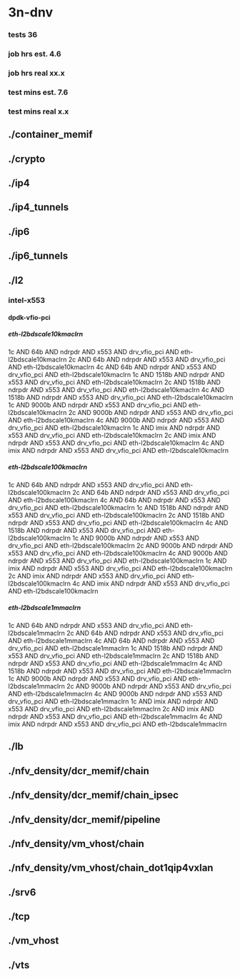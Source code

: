 # 3n-dnv
### tests 36
### job hrs est. 4.6
### job hrs real xx.x
### test mins est. 7.6
### test mins real x.x
## ./container_memif
## ./crypto
## ./ip4
## ./ip4_tunnels
## ./ip6
## ./ip6_tunnels
## ./l2
### intel-x553
#### dpdk-vfio-pci
##### eth-l2bdscale10kmaclrn
1c AND 64b AND ndrpdr AND x553 AND drv_vfio_pci AND eth-l2bdscale10kmaclrn
2c AND 64b AND ndrpdr AND x553 AND drv_vfio_pci AND eth-l2bdscale10kmaclrn
4c AND 64b AND ndrpdr AND x553 AND drv_vfio_pci AND eth-l2bdscale10kmaclrn
1c AND 1518b AND ndrpdr AND x553 AND drv_vfio_pci AND eth-l2bdscale10kmaclrn
2c AND 1518b AND ndrpdr AND x553 AND drv_vfio_pci AND eth-l2bdscale10kmaclrn
4c AND 1518b AND ndrpdr AND x553 AND drv_vfio_pci AND eth-l2bdscale10kmaclrn
1c AND 9000b AND ndrpdr AND x553 AND drv_vfio_pci AND eth-l2bdscale10kmaclrn
2c AND 9000b AND ndrpdr AND x553 AND drv_vfio_pci AND eth-l2bdscale10kmaclrn
4c AND 9000b AND ndrpdr AND x553 AND drv_vfio_pci AND eth-l2bdscale10kmaclrn
1c AND imix AND ndrpdr AND x553 AND drv_vfio_pci AND eth-l2bdscale10kmaclrn
2c AND imix AND ndrpdr AND x553 AND drv_vfio_pci AND eth-l2bdscale10kmaclrn
4c AND imix AND ndrpdr AND x553 AND drv_vfio_pci AND eth-l2bdscale10kmaclrn
##### eth-l2bdscale100kmaclrn
1c AND 64b AND ndrpdr AND x553 AND drv_vfio_pci AND eth-l2bdscale100kmaclrn
2c AND 64b AND ndrpdr AND x553 AND drv_vfio_pci AND eth-l2bdscale100kmaclrn
4c AND 64b AND ndrpdr AND x553 AND drv_vfio_pci AND eth-l2bdscale100kmaclrn
1c AND 1518b AND ndrpdr AND x553 AND drv_vfio_pci AND eth-l2bdscale100kmaclrn
2c AND 1518b AND ndrpdr AND x553 AND drv_vfio_pci AND eth-l2bdscale100kmaclrn
4c AND 1518b AND ndrpdr AND x553 AND drv_vfio_pci AND eth-l2bdscale100kmaclrn
1c AND 9000b AND ndrpdr AND x553 AND drv_vfio_pci AND eth-l2bdscale100kmaclrn
2c AND 9000b AND ndrpdr AND x553 AND drv_vfio_pci AND eth-l2bdscale100kmaclrn
4c AND 9000b AND ndrpdr AND x553 AND drv_vfio_pci AND eth-l2bdscale100kmaclrn
1c AND imix AND ndrpdr AND x553 AND drv_vfio_pci AND eth-l2bdscale100kmaclrn
2c AND imix AND ndrpdr AND x553 AND drv_vfio_pci AND eth-l2bdscale100kmaclrn
4c AND imix AND ndrpdr AND x553 AND drv_vfio_pci AND eth-l2bdscale100kmaclrn
##### eth-l2bdscale1mmaclrn
1c AND 64b AND ndrpdr AND x553 AND drv_vfio_pci AND eth-l2bdscale1mmaclrn
2c AND 64b AND ndrpdr AND x553 AND drv_vfio_pci AND eth-l2bdscale1mmaclrn
4c AND 64b AND ndrpdr AND x553 AND drv_vfio_pci AND eth-l2bdscale1mmaclrn
1c AND 1518b AND ndrpdr AND x553 AND drv_vfio_pci AND eth-l2bdscale1mmaclrn
2c AND 1518b AND ndrpdr AND x553 AND drv_vfio_pci AND eth-l2bdscale1mmaclrn
4c AND 1518b AND ndrpdr AND x553 AND drv_vfio_pci AND eth-l2bdscale1mmaclrn
1c AND 9000b AND ndrpdr AND x553 AND drv_vfio_pci AND eth-l2bdscale1mmaclrn
2c AND 9000b AND ndrpdr AND x553 AND drv_vfio_pci AND eth-l2bdscale1mmaclrn
4c AND 9000b AND ndrpdr AND x553 AND drv_vfio_pci AND eth-l2bdscale1mmaclrn
1c AND imix AND ndrpdr AND x553 AND drv_vfio_pci AND eth-l2bdscale1mmaclrn
2c AND imix AND ndrpdr AND x553 AND drv_vfio_pci AND eth-l2bdscale1mmaclrn
4c AND imix AND ndrpdr AND x553 AND drv_vfio_pci AND eth-l2bdscale1mmaclrn
## ./lb
## ./nfv_density/dcr_memif/chain
## ./nfv_density/dcr_memif/chain_ipsec
## ./nfv_density/dcr_memif/pipeline
## ./nfv_density/vm_vhost/chain
## ./nfv_density/vm_vhost/chain_dot1qip4vxlan
## ./srv6
## ./tcp
## ./vm_vhost
## ./vts
